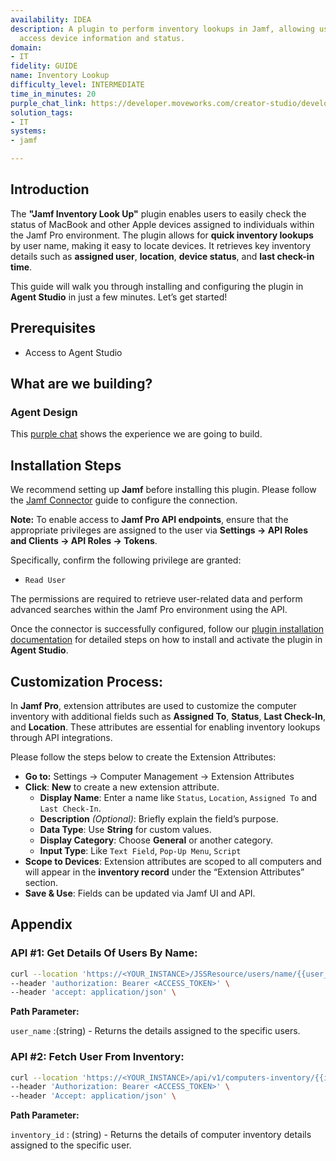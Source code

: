 ```yaml
---
availability: IDEA
description: A plugin to perform inventory lookups in Jamf, allowing users to quickly
  access device information and status.
domain:
- IT
fidelity: GUIDE
name: Inventory Lookup
difficulty_level: INTERMEDIATE
time_in_minutes: 20
purple_chat_link: https://developer.moveworks.com/creator-studio/developer-tools/purple-chat/?conversation=%7B%22startTimestamp%22%3A%2211%3A43%2BAM%22%2C%22messages%22%3A%5B%7B%22parts%22%3A%5B%7B%22richText%22%3A%22I+need+to+check+the+status+of+a+MacBook+assigned+to+John+Doe.%22%7D%5D%2C%22role%22%3A%22user%22%7D%2C%7B%22parts%22%3A%5B%7B%22reasoningSteps%22%3A%5B%7B%22richText%22%3A%22Searching+for+user+%27John+Doe%27+in+the+directory...%22%2C%22status%22%3A%22pending%22%7D%2C%7B%22richText%22%3A%22Found+user+%27John+Doe%27.%22%2C%22status%22%3A%22success%22%7D%2C%7B%22richText%22%3A%22Searching+for+devices+assigned+to+%27John+Doe%27+in+Jamf...%22%2C%22status%22%3A%22pending%22%7D%2C%7B%22richText%22%3A%22Found+2+devices.%22%2C%22status%22%3A%22success%22%7D%5D%7D%2C%7B%22richText%22%3A%22%3Cp%3EI+found+two+devices+assigned+to+%3Cb%3EJohn+Doe%3C%2Fb%3E.+Which+one+would+you+like+to+see%3F%3C%2Fp%3E%22%7D%2C%7B%22citations%22%3A%5B%7B%22citationTitle%22%3A%22MacBook+Pro+%28XYZ123%29%22%2C%22connectorName%22%3A%22jamf%22%7D%2C%7B%22citationTitle%22%3A%22MacBook+Air+%28ABC789%29%22%2C%22connectorName%22%3A%22jamf%22%7D%5D%7D%5D%2C%22role%22%3A%22assistant%22%7D%2C%7B%22parts%22%3A%5B%7B%22richText%22%3A%22The+second+one%2C+MacBook+Air.%22%7D%5D%2C%22role%22%3A%22user%22%7D%2C%7B%22parts%22%3A%5B%7B%22reasoningSteps%22%3A%5B%7B%22richText%22%3A%22Fetching+details+for+MacBook+Air+%28ABC789%29+from+Jamf...%22%2C%22status%22%3A%22pending%22%7D%2C%7B%22richText%22%3A%22Successfully+fetched+device+details.%22%2C%22status%22%3A%22success%22%7D%5D%7D%2C%7B%22richText%22%3A%22%3Cp%3EHere+is+the+detailed+status+for+the+MacBook+Air%3A%3C%2Fp%3E%22%7D%2C%7B%22richText%22%3A%22%3Cul%3E%3Cli%3E%3Cb%3EStatus%3A%3C%2Fb%3E+In+repair%3C%2Fli%3E%3Cli%3E%3Cb%3ELast+Check-In%3A%3C%2Fb%3E+5+days+ago%3C%2Fli%3E%3Cli%3E%3Cb%3EAssigned+To%3A%3C%2Fb%3E+John+Doe%3C%2Fli%3E%3Cli%3E%3Cb%3ELocation%3A%3C%2Fb%3E+Tech+Support+Office%3C%2Fli%3E%3C%2Ful%3E%22%7D%2C%7B%22citations%22%3A%5B%7B%22citationTitle%22%3A%22MacBook+Air+%28ABC789%29%22%2C%22connectorName%22%3A%22jamf%22%7D%5D%7D%5D%2C%22role%22%3A%22assistant%22%7D%5D%7D
solution_tags:
- IT
systems:
- jamf

---
```

## **Introduction**

The **"Jamf Inventory Look Up"** plugin enables users to easily check the status of MacBook and other Apple devices assigned to individuals within the Jamf Pro environment. The plugin allows for **quick inventory lookups** by user name, making it easy to locate devices. It retrieves key inventory details such as **assigned user**, **location**, **device status**, and **last check-in time**.

This guide will walk you through installing and configuring the plugin in **Agent Studio** in just a few minutes. Let’s get started!

## **Prerequisites**

- Access to Agent Studio

## **What are we building?**

### **Agent Design**

This [purple chat](https://marketplace.moveworks.com/purple-chat?conversation=%7B%22startTimestamp%22%3A%2211%3A43%2BAM%22%2C%22messages%22%3A%5B%7B%22parts%22%3A%5B%7B%22richText%22%3A%22I+need+to+check+the+status+of+a+MacBook+assigned+to+John+Doe.%22%7D%5D%2C%22role%22%3A%22user%22%7D%2C%7B%22parts%22%3A%5B%7B%22reasoningSteps%22%3A%5B%7B%22richText%22%3A%22Searching+for+user+%27John+Doe%27+in+the+directory...%22%2C%22status%22%3A%22pending%22%7D%2C%7B%22richText%22%3A%22Found+user+%27John+Doe%27.%22%2C%22status%22%3A%22success%22%7D%2C%7B%22richText%22%3A%22Searching+for+devices+assigned+to+%27John+Doe%27+in+Jamf...%22%2C%22status%22%3A%22pending%22%7D%2C%7B%22richText%22%3A%22Found+2+devices.%22%2C%22status%22%3A%22success%22%7D%5D%7D%2C%7B%22richText%22%3A%22%3Cp%3EI+found+two+devices+assigned+to+%3Cb%3EJohn+Doe%3C%2Fb%3E.+Which+one+would+you+like+to+see%3F%3C%2Fp%3E%22%7D%2C%7B%22citations%22%3A%5B%7B%22citationTitle%22%3A%22MacBook+Pro+%28XYZ123%29%22%2C%22connectorName%22%3A%22jamf%22%7D%2C%7B%22citationTitle%22%3A%22MacBook+Air+%28ABC789%29%22%2C%22connectorName%22%3A%22jamf%22%7D%5D%7D%5D%2C%22role%22%3A%22assistant%22%7D%2C%7B%22parts%22%3A%5B%7B%22richText%22%3A%22The+second+one%2C+MacBook+Air.%22%7D%5D%2C%22role%22%3A%22user%22%7D%2C%7B%22parts%22%3A%5B%7B%22reasoningSteps%22%3A%5B%7B%22richText%22%3A%22Fetching+details+for+MacBook+Air+%28ABC789%29+from+Jamf...%22%2C%22status%22%3A%22pending%22%7D%2C%7B%22richText%22%3A%22Successfully+fetched+device+details.%22%2C%22status%22%3A%22success%22%7D%5D%7D%2C%7B%22richText%22%3A%22%3Cp%3EHere+is+the+detailed+status+for+the+MacBook+Air%3A%3C%2Fp%3E%22%7D%2C%7B%22richText%22%3A%22%3Cul%3E%3Cli%3E%3Cb%3EStatus%3A%3C%2Fb%3E+In+repair%3C%2Fli%3E%3Cli%3E%3Cb%3ELast+Check-In%3A%3C%2Fb%3E+5+days+ago%3C%2Fli%3E%3Cli%3E%3Cb%3EAssigned+To%3A%3C%2Fb%3E+John+Doe%3C%2Fli%3E%3Cli%3E%3Cb%3ELocation%3A%3C%2Fb%3E+Tech+Support+Office%3C%2Fli%3E%3C%2Ful%3E%22%7D%2C%7B%22citations%22%3A%5B%7B%22citationTitle%22%3A%22MacBook+Air+%28ABC789%29%22%2C%22connectorName%22%3A%22jamf%22%7D%5D%7D%5D%2C%22role%22%3A%22assistant%22%7D%5D%7D) shows the experience we are going to build.

## **Installation Steps**

We recommend setting up **Jamf** before installing this plugin. Please follow the [Jamf Connector](https://marketplace.moveworks.com/connectors/jamf?hist=home#how-to-implement) guide to configure the connection.

**Note:** To enable access to **Jamf Pro API endpoints**, ensure that the appropriate privileges are assigned to the user via **Settings → API Roles and Clients → API Roles → Tokens**.

Specifically, confirm the following privilege are granted:

- `Read User`

The permissions are required to retrieve user-related data and perform advanced searches within the Jamf Pro environment using the API.

Once the connector is successfully configured, follow our [plugin installation documentation](https://help.moveworks.com/docs/ai-agent-marketplace-installation) for detailed steps on how to install and activate the plugin in **Agent Studio**.

## **Customization Process:**

In **Jamf Pro**, extension attributes are used to customize the computer inventory with additional fields such as **Assigned To**, **Status**, **Last Check-In**, and **Location**. These attributes are essential for enabling inventory lookups through API integrations.

Please follow the steps below to create the Extension Attributes:

- **Go to:** Settings → Computer Management → Extension Attributes
- **Click**: **New** to create a new extension attribute.
    - **Display Name**: Enter a name like `Status`, `Location`, `Assigned To`  and `Last Check-In`.
    - **Description** *(Optional)*: Briefly explain the field’s purpose.
    - **Data Type**: Use **String** for custom values.
    - **Display Category**: Choose **General** or another category.
    - **Input Type**: Like `Text Field`, `Pop-Up Menu`, `Script`
- **Scope to Devices**: Extension attributes are scoped to all computers and will appear in the **inventory record** under the “Extension Attributes” section.
- **Save & Use**: Fields can be updated via Jamf UI and API.

## **Appendix**

### **API #1: Get Details Of Users By Name:**

```bash
curl --location 'https://<YOUR_INSTANCE>/JSSResource/users/name/{{user_name}}' \
--header 'authorization: Bearer <ACCESS_TOKEN>' \
--header 'accept: application/json' \
```

**Path Parameter:**

`user_name` :(string) - Returns the details assigned to the specific users.

### **API #2: Fetch User From Inventory:**

```bash
curl --location 'https://<YOUR_INSTANCE>/api/v1/computers-inventory/{{inventory_id}}' \
--header 'Authorization: Bearer <ACCESS_TOKEN>' \
--header 'Accept: application/json' \
```

**Path Parameter:**

`inventory_id` : (string) - Returns the details of computer inventory details assigned to the specific user.